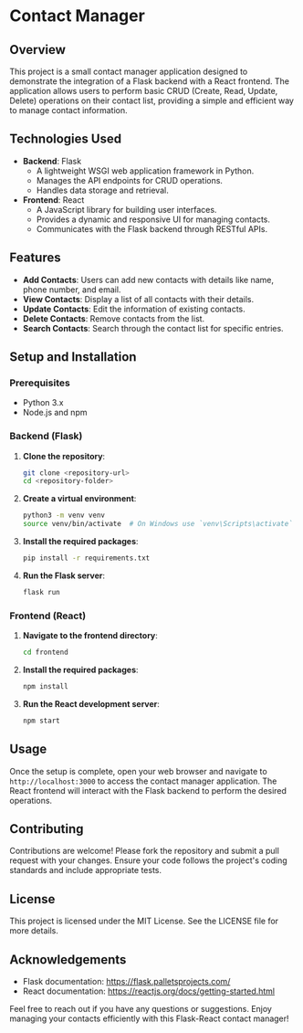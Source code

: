 # Contact Manager

## Overview

This project is a small contact manager application designed to demonstrate the integration of a Flask backend with a React frontend. The application allows users to perform basic CRUD (Create, Read, Update, Delete) operations on their contact list, providing a simple and efficient way to manage contact information.

## Technologies Used

- **Backend**: Flask
  - A lightweight WSGI web application framework in Python.
  - Manages the API endpoints for CRUD operations.
  - Handles data storage and retrieval.
- **Frontend**: React
  - A JavaScript library for building user interfaces.
  - Provides a dynamic and responsive UI for managing contacts.
  - Communicates with the Flask backend through RESTful APIs.

## Features

- **Add Contacts**: Users can add new contacts with details like name, phone number, and email.
- **View Contacts**: Display a list of all contacts with their details.
- **Update Contacts**: Edit the information of existing contacts.
- **Delete Contacts**: Remove contacts from the list.
- **Search Contacts**: Search through the contact list for specific entries.

## Setup and Installation

### Prerequisites

- Python 3.x
- Node.js and npm

### Backend (Flask)

1. **Clone the repository**:
   ```bash
   git clone <repository-url>
   cd <repository-folder>
   ```
2. **Create a virtual environment**:
   ```bash
   python3 -m venv venv
   source venv/bin/activate  # On Windows use `venv\Scripts\activate`
   ```
3. **Install the required packages**:
   ```bash
   pip install -r requirements.txt
   ```
4. **Run the Flask server**:
   ```bash
   flask run
   ```

### Frontend (React)

1. **Navigate to the frontend directory**:
   ```bash
   cd frontend
   ```
2. **Install the required packages**:
   ```bash
   npm install
   ```
3. **Run the React development server**:
   ```bash
   npm start
   ```

## Usage

Once the setup is complete, open your web browser and navigate to `http://localhost:3000` to access the contact manager application. The React frontend will interact with the Flask backend to perform the desired operations.

## Contributing

Contributions are welcome! Please fork the repository and submit a pull request with your changes. Ensure your code follows the project's coding standards and include appropriate tests.

## License

This project is licensed under the MIT License. See the LICENSE file for more details.

## Acknowledgements

- Flask documentation: https://flask.palletsprojects.com/
- React documentation: https://reactjs.org/docs/getting-started.html

Feel free to reach out if you have any questions or suggestions. Enjoy managing your contacts efficiently with this Flask-React contact manager!
